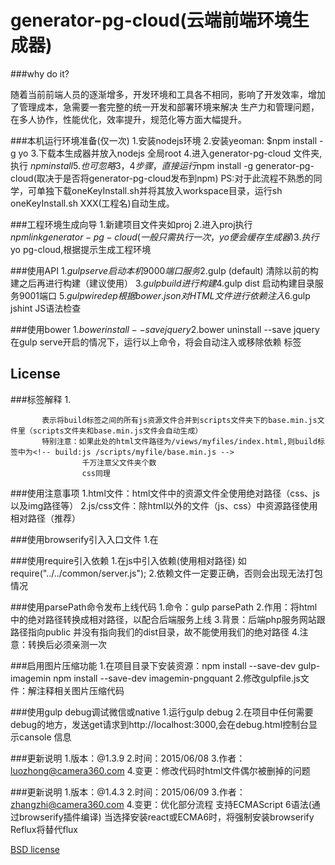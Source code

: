generator-pg-cloud(云端前端环境生成器)
========================

###why do it?

随着当前前端人员的逐渐增多，开发环境和工具各不相同，影响了开发效率，增加了管理成本，急需要一套完整的统一开发和部署环境来解决
生产力和管理问题，在多人协作，性能优化，效率提升，规范化等方面大幅提升。

###本机运行环境准备(仅一次)
        1.安装nodejs环境
        2.安装yeoman: $npm install -g yo
        3.下载本生成器并放入nodejs 全局root
        4.进入generator-pg-cloud 文件夹,执行 $npm install
        5.也可忽略3，4步骤，直接运行$npm install -g generator-pg-cloud(取决于是否将generator-pg-cloud发布到npm)
        PS:对于此流程不熟悉的同学，可单独下载oneKeyInstall.sh并将其放入workspace目录，运行sh oneKeyInstall.sh XXX(工程名)自动生成。
  
###工程环境生成向导
        1.新建项目文件夹如proj
        2.进入proj执行$npm link generator-pg-cloud(一般只需执行一次，yo便会缓存生成器)
        3.执行$yo pg-cloud,根据提示生成工程环境
        
###使用API
        1.$gulp serve 启动本机9000端口服务
        2.$gulp (default) 清除以前的构建之后再进行构建（建议使用）
        3.$gulp build 进行构建
        4.$gulp dist 启动构建目录服务9001端口
        5.$gulp wiredep 根据bower.json对HTML文件进行依赖注入
        6.$gulp jshint JS语法检查
        
###使用bower
        1.$bower install --save jquery
        2.$bower uninstall --save jquery
        在gulp serve开启的情况下，运行以上命令，将会自动注入或移除依赖 <!--bower:js--> 标签

## License



<!----------------------------------------2015-06-10更新 by luozhong------------------------------------------------------------>

###标签解释
        1. <!-- build:js /scripts/base.min.js -->
             <script src="/common/jweixin-1.0.0.js "></script>
           <!-- endbuild -->

           表示将build标签之间的所有js资源文件合并到scripts文件夹下的base.min.js文件里（scripts文件夹和base.min.js文件会自动生成）
           特别注意：如果此处的html文件路径为/views/myfiles/index.html,则build标签中为<!-- build:js /scripts/myfile/base.min.js -->
                    千万注意父文件夹个数
                    css同理

###使用注意事项
        1.html文件：html文件中的资源文件全使用绝对路径（css、js以及img路径等）
        2.js/css文件：除html以外的文件（js、css）中资源路径使用相对路径（推荐）

###使用browserify引入入口文件
        1.在<script>标签中加入"browserify "字段 ，标示入口文件的 绝对路径，路径不需要引号
            <script type="text/javascript" browserify=/views/backBone/index.js></script>

###使用require引入依赖
        1.在js中引入依赖(使用相对路径) 如 require("../../common/server.js");
        2.依赖文件一定要正确，否则会出现无法打包情况

###使用parsePath命令发布上线代码
        1.命令：gulp parsePath
        2.作用：将html中的绝对路径转换成相对路径，以配合后端服务上线
        3.背景：后端php服务网站跟路径指向public 并没有指向我们的dist目录，故不能使用我们的绝对路径
        4.注意：转换后必须亲测一次

###启用图片压缩功能
        1.在项目目录下安装资源：npm install --save-dev gulp-imagemin
                              npm install --save-dev imagemin-pngquant
        2.修改gulpfile.js文件：解注释相关图片压缩代码

###使用gulp debug调试微信或native
        1.运行gulp debug
        2.在项目中任何需要debug的地方，发送get请求到http://localhost:3000,会在debug.html控制台显示cansole 信息

###更新说明
        1.版本：@1.3.9
        2.时间：2015/06/08
        3.作者：luozhong@camera360.com
        4.变更：修改代码时html文件偶尔被删掉的问题

###更新说明
        1.版本：@1.4.3
        2.时间：2015/06/09
        3.作者：zhangzhi@camera360.com
        4.变更：优化部分流程
                支持ECMAScript 6语法(通过browserify插件编译)
                当选择安装react或ECMA6时，将强制安装browserify
                Reflux将替代flux

[BSD license](http://opensource.org/licenses/bsd-license.php)


